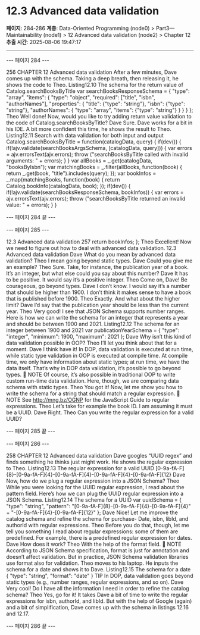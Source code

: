 # 12.3 Advanced data validation

**페이지**: 284-286
**계층**: Data-Oriented Programming (node0) > Part3—Maintainability (node1) > 12 Advanced data validation (node2) > Chapter 12
**추출 시간**: 2025-08-06 19:47:17

---


--- 페이지 284 ---

256 CHAPTER 12 Advanced data validation
After a few minutes, Dave comes up with the schema. Taking a deep breath, then releasing
it, he shows the code to Theo.
Listing12.10 The schema for the return value of Catalog.searchBooksByTitle
var searchBooksResponseSchema = {
"type": "array",
"items": {
"type": "object",
"required": ["title", "isbn", "authorNames"],
"properties": {
"title": {"type": "string"},
"isbn": {"type": "string"},
"authorNames": {
"type": "array",
"items": {"type": "string"}
}
}
}
};
Theo Well done! Now, would you like to try adding return value validation to the
code of Catalog.searchBooksByTitle?
Dave Sure.
Dave works for a bit in his IDE. A bit more confident this time, he shows the result to Theo.
Listing12.11 Search with data validation for both input and output
Catalog.searchBooksByTitle = function(catalogData, query) {
if(dev()) {
if(!ajv.validate(searchBooksArgsSchema, [catalogData, query])) {
var errors = ajv.errorsText(ajv.errors);
throw ("searchBooksByTitle called with invalid arguments: " +
errors);
}
}
var allBooks = _.get(catalogData, "booksByIsbn");
var matchingBooks = _.filter(allBooks, function(book) {
return _.get(book, "title").includes(query);
});
var bookInfos = _.map(matchingBooks, function(book) {
return Catalog.bookInfo(catalogData, book);
});
if(dev()) {
if(!ajv.validate(searchBooksResponseSchema, bookInfos)) {
var errors = ajv.errorsText(ajv.errors);
throw ("searchBooksByTitle returned an invalid value: " +
errors);
}
}

--- 페이지 284 끝 ---


--- 페이지 285 ---

12.3 Advanced data validation 257
return bookInfos;
};
Theo Excellent! Now we need to figure out how to deal with advanced data validation.
12.3 Advanced data validation
Dave What do you mean by advanced data validation?
Theo I mean going beyond static types.
Dave Could you give me an example?
Theo Sure. Take, for instance, the publication year of a book. It’s an integer, but
what else could you say about this number?
Dave It has to be positive. It would say it’s a positive integer.
Theo Come on, Dave! Be courageous, go beyond types.
Dave I don’t know. I would say it’s a number that should be higher than 1900. I
don’t think it makes sense to have a book that is published before 1900.
Theo Exactly. And what about the higher limit?
Dave I’d say that the publication year should be less than the current year.
Theo Very good! I see that JSON Schema supports number ranges. Here is how we
can write the schema for an integer that represents a year and should be
between 1900 and 2021.
Listing12.12 The schema for an integer between 1900 and 2021
var publicationYearSchema = {
"type": "integer",
"minimum": 1900,
"maximum": 2021
};
Dave Why isn’t this kind of data validation possible in OOP?
Theo I’ll let you think about that for a moment.
Dave I think have it! In DOP, data validation is executed at run time, while static
type validation in OOP is executed at compile time. At compile time, we only
have information about static types; at run time, we have the data itself. That’s
why in DOP data validation, it’s possible to go beyond types.
 NOTE Of course, it’s also possible in traditional OOP to write custom run-time data
validation. Here, though, we are comparing data schema with static types.
Theo You got it! Now, let me show you how to write the schema for a string that
should match a regular expression.
 NOTE See http://mng.bz/OGNP for the JavaScript Guide to regular expressions.
Theo Let’s take for example the book ID. I am assuming it must be a UUID.
Dave Right.
Theo Can you write the regular expression for a valid UUID?

--- 페이지 285 끝 ---


--- 페이지 286 ---

258 CHAPTER 12 Advanced data validation
Dave googles “UUID regex” and finds something he thinks just might work. He shows the
regular expression to Theo.
Listing12.13 The regular expression for a valid UUID
[0-9a-fA-F]{8}-[0-9a-fA-F]{4}-[0-9a-fA-F]{4}-[0-9a-fA-F]{4}-[0-9a-fA-F]{12}
Dave Now, how do we plug a regular expression into a JSON Schema?
Theo While you were looking for the UUID regular expression, I read about the
pattern field. Here’s how we can plug the UUID regular expression into a
JSON Schema.
Listing12.14 The schema for a UUID
var uuidSchema = {
"type": "string",
"pattern": "[0-9a-fA-F]{8}-[0-9a-fA-F]{4}-[0-9a-fA-F]{4}" +
"-[0-9a-fA-F]{4}-[0-9a-fA-F]{12}"
};
Dave Nice! Let me improve the catalog schema and refine the schema for purchase-
Date, isbn, libId, and authorId with regular expressions.
Theo Before you do that, though, let me tell you something I read about regular
expressions: some of them are predefined. For example, there is a predefined
regular expression for dates.
Dave How does it work?
Theo With the help of the format field.
 NOTE According to JSON Schema specification, format is just for annotation and
doesn’t affect validation. But in practice, JSON Schema validation libraries use format
also for validation.
Theo moves to his laptop. He inputs the schema for a date and shows it to Dave.
Listing12.15 The schema for a date
{
"type": "string",
"format": "date"
}
TIP In DOP, data validation goes beyond static types (e.g., number ranges, regular
expressions, and so on).
Dave Very cool! Do I have all the information I need in order to refine the catalog
schema?
Theo Yes, go for it!
It takes Dave a bit of time to write the regular expressions for isbn, authorId, and libId.
But with the help of Google (again) and a bit of simplification, Dave comes up with the
schema in listings 12.16 and 12.17.

--- 페이지 286 끝 ---
